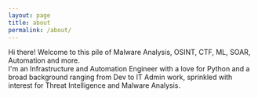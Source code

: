 ```yaml
---
layout: page
title: about
permalink: /about/
---
```


Hi there! Welcome to this pile of Malware Analysis, OSINT, CTF, ML, SOAR, Automation and more.  
I'm an Infrastructure and Automation Engineer with a love for Python and a broad background ranging from Dev to IT Admin work, sprinkled with interest for Threat Intelligence and Malware Analysis.
